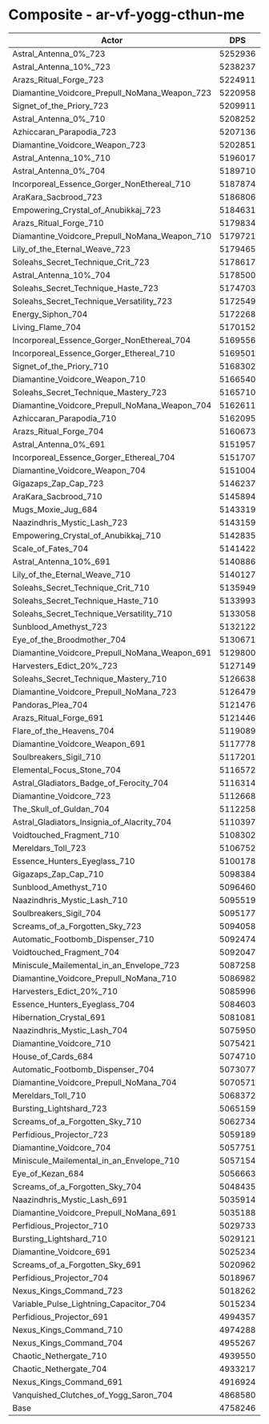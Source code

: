 # Composite - ar-vf-yogg-cthun-me
| Actor | DPS | Increase |
|---|:---:|:---:|
|Astral_Antenna_0%_723|5252936|10.40%|
|Astral_Antenna_10%_723|5238237|10.09%|
|Arazs_Ritual_Forge_723|5224911|9.81%|
|Diamantine_Voidcore_Prepull_NoMana_Weapon_723|5220958|9.72%|
|Signet_of_the_Priory_723|5209911|9.49%|
|Astral_Antenna_0%_710|5208252|9.46%|
|Azhiccaran_Parapodia_723|5207136|9.43%|
|Diamantine_Voidcore_Weapon_723|5202851|9.34%|
|Astral_Antenna_10%_710|5196017|9.20%|
|Astral_Antenna_0%_704|5189710|9.07%|
|Incorporeal_Essence_Gorger_NonEthereal_710|5187874|9.03%|
|AraKara_Sacbrood_723|5186806|9.01%|
|Empowering_Crystal_of_Anubikkaj_723|5184631|8.96%|
|Arazs_Ritual_Forge_710|5179834|8.86%|
|Diamantine_Voidcore_Prepull_NoMana_Weapon_710|5179721|8.86%|
|Lily_of_the_Eternal_Weave_723|5179465|8.85%|
|Soleahs_Secret_Technique_Crit_723|5178617|8.83%|
|Astral_Antenna_10%_704|5178500|8.83%|
|Soleahs_Secret_Technique_Haste_723|5174703|8.75%|
|Soleahs_Secret_Technique_Versatility_723|5172549|8.71%|
|Energy_Siphon_704|5172268|8.70%|
|Living_Flame_704|5170152|8.66%|
|Incorporeal_Essence_Gorger_NonEthereal_704|5169556|8.64%|
|Incorporeal_Essence_Gorger_Ethereal_710|5169501|8.64%|
|Signet_of_the_Priory_710|5168302|8.62%|
|Diamantine_Voidcore_Weapon_710|5166540|8.58%|
|Soleahs_Secret_Technique_Mastery_723|5165710|8.56%|
|Diamantine_Voidcore_Prepull_NoMana_Weapon_704|5162611|8.50%|
|Azhiccaran_Parapodia_710|5162095|8.49%|
|Arazs_Ritual_Forge_704|5160673|8.46%|
|Astral_Antenna_0%_691|5151957|8.27%|
|Incorporeal_Essence_Gorger_Ethereal_704|5151707|8.27%|
|Diamantine_Voidcore_Weapon_704|5151004|8.25%|
|Gigazaps_Zap_Cap_723|5146237|8.15%|
|AraKara_Sacbrood_710|5145894|8.15%|
|Mugs_Moxie_Jug_684|5143319|8.09%|
|Naazindhris_Mystic_Lash_723|5143159|8.09%|
|Empowering_Crystal_of_Anubikkaj_710|5142835|8.08%|
|Scale_of_Fates_704|5141422|8.05%|
|Astral_Antenna_10%_691|5140886|8.04%|
|Lily_of_the_Eternal_Weave_710|5140127|8.03%|
|Soleahs_Secret_Technique_Crit_710|5135949|7.94%|
|Soleahs_Secret_Technique_Haste_710|5133993|7.90%|
|Soleahs_Secret_Technique_Versatility_710|5133058|7.88%|
|Sunblood_Amethyst_723|5132122|7.86%|
|Eye_of_the_Broodmother_704|5130671|7.83%|
|Diamantine_Voidcore_Prepull_NoMana_Weapon_691|5129800|7.81%|
|Harvesters_Edict_20%_723|5127149|7.75%|
|Soleahs_Secret_Technique_Mastery_710|5126638|7.74%|
|Diamantine_Voidcore_Prepull_NoMana_723|5126479|7.74%|
|Pandoras_Plea_704|5121476|7.63%|
|Arazs_Ritual_Forge_691|5121446|7.63%|
|Flare_of_the_Heavens_704|5119089|7.58%|
|Diamantine_Voidcore_Weapon_691|5117778|7.56%|
|Soulbreakers_Sigil_710|5117201|7.54%|
|Elemental_Focus_Stone_704|5116572|7.53%|
|Astral_Gladiators_Badge_of_Ferocity_704|5116314|7.53%|
|Diamantine_Voidcore_723|5112668|7.45%|
|The_Skull_of_Guldan_704|5112258|7.44%|
|Astral_Gladiators_Insignia_of_Alacrity_704|5110397|7.40%|
|Voidtouched_Fragment_710|5108302|7.36%|
|Mereldars_Toll_723|5106752|7.32%|
|Essence_Hunters_Eyeglass_710|5100178|7.19%|
|Gigazaps_Zap_Cap_710|5098384|7.15%|
|Sunblood_Amethyst_710|5096460|7.11%|
|Naazindhris_Mystic_Lash_710|5095519|7.09%|
|Soulbreakers_Sigil_704|5095177|7.08%|
|Screams_of_a_Forgotten_Sky_723|5094058|7.06%|
|Automatic_Footbomb_Dispenser_710|5092474|7.02%|
|Voidtouched_Fragment_704|5092047|7.02%|
|Miniscule_Mailemental_in_an_Envelope_723|5087258|6.91%|
|Diamantine_Voidcore_Prepull_NoMana_710|5086982|6.91%|
|Harvesters_Edict_20%_710|5085996|6.89%|
|Essence_Hunters_Eyeglass_704|5084603|6.86%|
|Hibernation_Crystal_691|5081081|6.78%|
|Naazindhris_Mystic_Lash_704|5075950|6.68%|
|Diamantine_Voidcore_710|5075421|6.67%|
|House_of_Cards_684|5074710|6.65%|
|Automatic_Footbomb_Dispenser_704|5073077|6.62%|
|Diamantine_Voidcore_Prepull_NoMana_704|5070571|6.56%|
|Mereldars_Toll_710|5068372|6.52%|
|Bursting_Lightshard_723|5065159|6.45%|
|Screams_of_a_Forgotten_Sky_710|5062734|6.40%|
|Perfidious_Projector_723|5059189|6.32%|
|Diamantine_Voidcore_704|5057751|6.29%|
|Miniscule_Mailemental_in_an_Envelope_710|5057154|6.28%|
|Eye_of_Kezan_684|5056663|6.27%|
|Screams_of_a_Forgotten_Sky_704|5048435|6.10%|
|Naazindhris_Mystic_Lash_691|5035914|5.84%|
|Diamantine_Voidcore_Prepull_NoMana_691|5035188|5.82%|
|Perfidious_Projector_710|5029733|5.71%|
|Bursting_Lightshard_710|5029121|5.69%|
|Diamantine_Voidcore_691|5025234|5.61%|
|Screams_of_a_Forgotten_Sky_691|5020962|5.52%|
|Perfidious_Projector_704|5018967|5.48%|
|Nexus_Kings_Command_723|5018262|5.46%|
|Variable_Pulse_Lightning_Capacitor_704|5015234|5.40%|
|Perfidious_Projector_691|4994357|4.96%|
|Nexus_Kings_Command_710|4974288|4.54%|
|Nexus_Kings_Command_704|4955267|4.14%|
|Chaotic_Nethergate_710|4939550|3.81%|
|Chaotic_Nethergate_704|4933217|3.68%|
|Nexus_Kings_Command_691|4916924|3.33%|
|Vanquished_Clutches_of_Yogg_Saron_704|4868580|2.32%|
|Base|4758246|0.00%|

